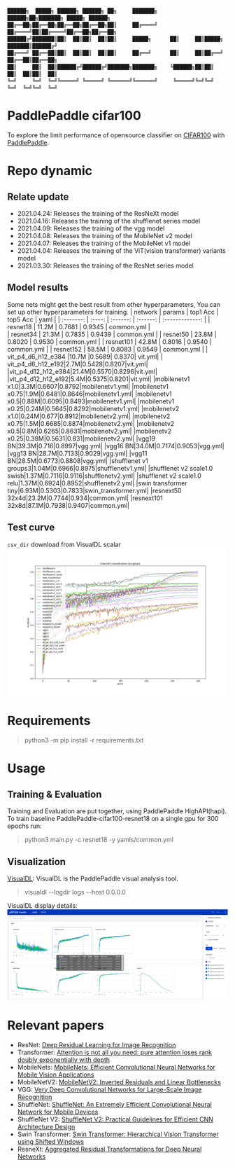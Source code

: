 ```
██████╗  █████╗ ██████╗ ██████╗ ██╗     ███████╗     ██████╗██╗███████╗ █████╗ ██████╗ 
██╔══██╗██╔══██╗██╔══██╗██╔══██╗██║     ██╔════╝    ██╔════╝██║██╔════╝██╔══██╗██╔══██╗
██████╔╝███████║██║  ██║██║  ██║██║     █████╗      ██║     ██║█████╗  ███████║██████╔╝
██╔═══╝ ██╔══██║██║  ██║██║  ██║██║     ██╔══╝      ██║     ██║██╔══╝  ██╔══██║██╔══██╗
██║     ██║  ██║██████╔╝██████╔╝███████╗███████╗    ╚██████╗██║██║     ██║  ██║██║  ██║
╚═╝     ╚═╝  ╚═╝╚═════╝ ╚═════╝ ╚══════╝╚══════╝     ╚═════╝╚═╝╚═╝     ╚═╝  ╚═╝╚═╝  ╚═╝
```
# PaddlePaddle cifar100
To explore the limit performance of opensource classifier on [CIFAR100](https://www.cs.toronto.edu/~kriz/cifar.html) with [PaddlePaddle](https://github.com/PaddlePaddle/Paddle).

# Repo dynamic
## Relate update
- 2021.04.24: Releases the training of the ResNeXt model
- 2021.04.16: Releases the training of the shufflenet series model
- 2021.04.09: Releases the training of the vgg model
- 2021.04.08: Releases the training of the MobileNet v2 model
- 2021.04.07: Releases the training of the MobileNet v1 model
- 2021.04.04: Releases the training of the ViT(vision transformer) variants model
- 2021.03.30: Releases the training of the ResNet series model

## Model results
Some nets might get the best result from other hyperparameters, You can set up other hyperparameters for training.
|  network  | params | top1 Acc | top5 Acc | yaml | 
| :-------: | :----: | :------: | :------: | :-------------: | 
| resnet18 |  11.2M  |  0.7681   |  0.9345   |   common.yml  |  
| resnet34 |  21.3M  |  0.7835   |  0.9439  |   common.yml  |
| resnet50 |  23.8M  |  0.8020   |  0.9530  |   common.yml  | 
| resnet101 |  42.8M  |  0.8016   |  0.9540  |   common.yml  |
| resnet152 |  58.5M  |  0.8083   |  0.9549  |   common.yml  |
| vit_p4_d6_h12_e384 |10.7M |0.5689| 0.8370| vit.yml|
| vit_p4_d6_h12_e192|2.7M|0.5428|0.8207|vit.yml|
|vit_p4_d12_h12_e384|21.4M|0.5570|0.8296|vit.yml|
|vit_p4_d12_h12_e192|5.4M|0.5375|0.8201|vit.yml|
|mobilenetv1 x1.0|3.3M|0.6607|0.8792|mobilenetv1.yml|
|mobilenetv1 x0.75|1.9M|0.6481|0.8646|mobilenetv1.yml|
|mobilenetv1 x0.5|0.88M|0.6095|0.8493|mobilenetv1.yml|
|mobilenetv1 x0.25|0.24M|0.5645|0.8292|mobilenetv1.yml|
|mobilenetv2 x1.0|0.24M|0.677|0.8912|mobilenetv2.yml|
|mobilenetv2 x0.75|1.5M|0.6685|0.8874|mobilenetv2.yml|
|mobilenetv2 x0.5|0.8M|0.6265|0.8631|mobilenetv2.yml|
|mobilenetv2 x0.25|0.38M|0.5631|0.831|mobilenetv2.yml|
|vgg19 BN|39.3M|0.716|0.8997|vgg.yml|
|vgg16 BN|34.0M|0.7174|0.9053|vgg.yml|
|vgg13 BN|28.7M|0.7133|0.9029|vgg.yml|
|vgg11 BN|28.5M|0.6773|0.8808|vgg.yml|
|shufflenet v1 groups3|1.04M|0.6966|0.8975|shufflenetv1.yml|
|shufflenet v2 scale1.0 swish|1.37M|0.7116|0.9116|shufflenetv2.yml|
|shufflenet v2 scale1.0 relu|1.37M|0.6924|0.8952|shufflenetv2.yml|
|swin transformer tiny|6.93M|0.5303|0.7833|swin_transformer.yml|
|resnext50 32x4d|23.2M|0.7744|0.934|common.yml|
|resnext101 32x8d|87.1M|0.7938|0.9407|common.yml|

## Test curve
`csv_dir` download from VisualDL scalar
![Test curve](.github/acc_top1_curve.png)
# Requirements
> python3 -m pip install -r requirements.txt

# Usage
## Training & Evaluation
Training and Evaluation are put together, using PaddlePaddle HighAPI(hapi). To train baseline PaddlePaddle-cifar100-resnet18 on a single gpu for 300 epochs run:
> python3 main.py -c resnet18 -y yamls/common.yml

## Visualization
[VisualDL](https://www.paddlepaddle.org.cn/documentation/docs/zh/guides/03_VisualDL/visualdl.html#visualdl): VisualDL is the PaddlePaddle visual analysis tool.
> visualdl --logdir logs --host 0.0.0.0

VisualDL display details:
![visuadlpage](.github/visualdl.png)
# Relevant papers
- ResNet: [Deep Residual Learning for Image Recognition](https://arxiv.org/abs/1512.03385v1)
- Transformer: [Attention is not all you need: pure attention loses rank doubly exponentially with depth](https://link.zhihu.com/?target=https%3A//arxiv.org/abs/2103.03404v1)
- MobileNets: [MobileNets: Efficient Convolutional Neural Networks for Mobile Vision Applications](https://arxiv.org/abs/1704.04861)
- MobileNetV2: [MobileNetV2: Inverted Residuals and Linear Bottlenecks](https://arxiv.org/abs/1801.04381)
- VGG: [Very Deep Convolutional Networks for Large-Scale Image Recognition](https://arxiv.org/abs/1409.1556)
- ShuffleNet: [ShuffleNet: An Extremely Efficient Convolutional Neural Network for Mobile Devices](https://arxiv.org/abs/1707.01083)
- ShuffleNet V2: [ShuffleNet V2: Practical Guidelines for Efficient CNN Architecture Design](https://arxiv.org/abs/1807.11164)
- Swin Transformer: [Swin Transformer: Hierarchical Vision Transformer using Shifted Windows](https://arxiv.org/pdf/2103.14030.pdf)
- ResneXt: [Aggregated Residual Transformations for Deep Neural Networks](https://arxiv.org/abs/1611.05431)